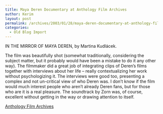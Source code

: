 ```yaml
---
title: Maya Deren Documentary at Anthology Film Archives
author: Kerim
layout: post
permalink: /archives/2003/01/28/maya-deren-documentary-at-anthology-film-archives/
categories:
  - Old Blog Import
---
```

IN THE MIRROR OF MAYA DEREN, by Martina Kudl&#225;cek.

The film was beautifully shot (somewhat traditionally, considering the subject matter, but it probably would have been a mistake to do it any other way). The filmmaker did a great job of integrating clips of Deren&#8217;s films together with interviews about her life &#8211; really contextualizing her work without psychologizing it. The interviews were good too, presenting a complex and not un-critical view of who Deren was. I don&#8217;t know if the film would much interest people who aren&#8217;t already Deren fans, but for those who are it is a real pleasure. The soundtrack by Zorn was, of course, excellent without getting in the way or drawing attention to itself.

<a href="http://www.anthologyfilmarchives.org/filmschedule-fset.html" onclick="_gaq.push(['_trackEvent', 'outbound-article', 'http://www.anthologyfilmarchives.org/filmschedule-fset.html', 'Anthology Film Archives']);" >Anthology Film Archives</a>

